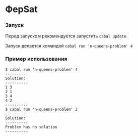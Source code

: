 # ФерSat

### Запуск
Перед запуском рекомендуется запустить `cabal update`

Запуск делается командой `cabal run 'n-queens-problem' 4`

### Пример использования

```
$ cabal run 'n-queens-problem' 4
----------
Solution:
----------
1 3
2 1
3 4
4 2
----------
$ cabal run 'n-queens-problem' 3
----------
Solution:
----------
Problem has no solution
----------
```
